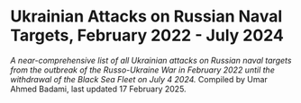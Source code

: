 # Ukrainian Attacks on Russian Naval Targets, February 2022 - July 2024

_A near-comprehensive list of all Ukrainian attacks on Russian naval targets from the outbreak of the Russo-Ukraine War in February 2022 until the withdrawal of the Black Sea Fleet on July 4 2024._
Compiled by Umar Ahmed Badami, last updated 17 February 2025.
